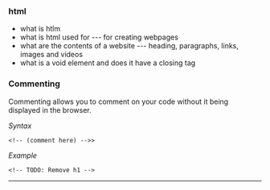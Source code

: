 ### html
- what is htlm 
- what is html used for --- for creating webpages
- what are the contents of a website --- heading, paragraphs, links, images and videos
- what is a void element and does it have a closing tag

### Commenting 
Commenting allows you to comment on your code without it being displayed in the browser.

*Syntax*
```
<!-- (comment here) -->>
```
*Example*
```
<!-- TODO: Remove h1 -->
```

---
### 